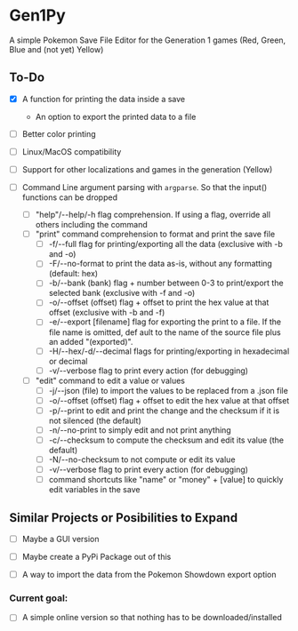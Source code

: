 # Gen1Py
A simple Pokemon Save File Editor for the Generation 1 games (Red, Green, Blue and (not yet) Yellow)

## To-Do
+ [x] A function for printing the data inside a save

    +  An option to export the printed data to a file
+ [ ] Better color printing

+ [ ] Linux/MacOS compatibility

+ [ ] Support for other localizations and games in the generation (Yellow)

+ [ ] Command Line argument parsing with `argparse`. So that the input() functions can be dropped

    + [ ] "help"/--help/-h flag comprehension. If using a flag, override all others including the command
    + [ ] "print" command comprehension to format and print the save file
        - [ ] -f/--full flag for printing/exporting all the data (exclusive with -b and -o)
        - [ ] -F/--no-format to print the data as-is, without any formatting (default: hex)
        - [ ] -b/--bank (bank) flag + number between 0-3 to print/export the selected bank (exclusive with -f and -o) 
        - [ ] -o/--offset (offset) flag + offset to print the hex value at that offset (exclusive with -b and -f)
        - [ ] -e/--export [filename] flag for exporting the print to a file. If the file name is omitted, def ault to the name of the source file plus an added "(exported)".
        - [ ] -H/--hex/-d/--decimal flags for printing/exporting in hexadecimal or decimal
        - [ ] -v/--verbose flag to print every action (for debugging)
    + [ ] "edit" command to edit a value or values
        - [ ] -j/--json (file) to import the values to be replaced from a .json file
        - [ ] -o/--offset (offset) flag + offset to edit the hex value at that offset
        - [ ] -p/--print to edit and print the change and the checksum if it is not silenced (the default)
        - [ ] -n/--no-print to simply edit and not print anything
        - [ ] -c/--checksum to compute the checksum and edit its value (the default)
        - [ ] -N/--no-checksum to not compute or edit its value
        - [ ] -v/--verbose flag to print every action (for debugging)
        - [ ] command shortcuts like "name" or "money" + [value] to quickly edit variables in the save

## Similar Projects or Posibilities to Expand
- [ ] Maybe a GUI version

- [ ] Maybe create a PyPi Package out of this

- [ ] A way to import the data from the Pokemon Showdown export option
### Current goal:
- [ ] A simple online version so that nothing has to be downloaded/installed
